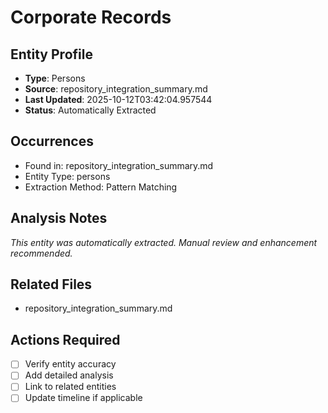 # Corporate Records

## Entity Profile
- **Type**: Persons
- **Source**: repository_integration_summary.md
- **Last Updated**: 2025-10-12T03:42:04.957544
- **Status**: Automatically Extracted

## Occurrences
- Found in: repository_integration_summary.md
- Entity Type: persons
- Extraction Method: Pattern Matching

## Analysis Notes
*This entity was automatically extracted. Manual review and enhancement recommended.*

## Related Files
- repository_integration_summary.md

## Actions Required
- [ ] Verify entity accuracy
- [ ] Add detailed analysis
- [ ] Link to related entities
- [ ] Update timeline if applicable
